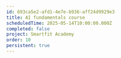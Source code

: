 ```yaml
---
id: 693ca5e2-afd1-4e7e-b936-aff24d9929e3
title: AI fundamentals course
scheduledTime: 2025-05-14T10:00:00.000Z
completed: false
project: Smartfit Academy
order: 10
persistent: true
---
```



